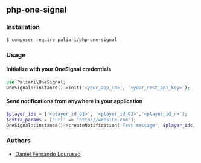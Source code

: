 ## php-one-signal

### Installation
	
	$ composer require paliari/php-one-signal
	
### Usage

#### Initialize with your OneSignal credentials

```php
use Paliari\OneSignal;
OneSignal::instance()->init('<your_app_id>', '<your_rest_api_key>');
```
    
#### Send notifications from anywhere in your application

```php
$player_ids = ['<player_id_01>', '<player_id_02>','<player_id_n>'];
$extra_params = ['url' => 'http://website.com'];
OneSignal::instance()->createNotification('Test message', $player_ids, $extra_params);
```
    
### Authors

- [Daniel Fernando Lourusso](http://dflourusso.com.br)